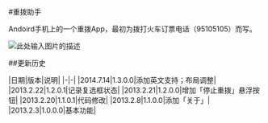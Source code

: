 #重拨助手

Andoird手机上的一个重拨App，最初为拨打火车订票电话（95105105）而写。

![此处输入图片的描述][1]

[1]: https://3.bp.blogspot.com/-k4OyVB6fhgk/UT76XlxaD8I/AAAAAAAAAls/_hoSDK7NFFI/s1600/2013-2-22+15-05-43.png "截图"

##更新历史

|日期|版本|说明|
|-|-|
|2014.7.14|1.3.0.0|添加英文支持；布局调整|
|2013.2.22|1.2.0.1|记录复选框状态|
|2013.2.21|1.2.0.0|增加「停止重拨」悬浮按钮|
|2013.2.20|1.1.0.1|代码修改|
|2013.2.8|1.1.0.0|添加「关于」|
|2013.2.3|1.0.0.0|基本功能|